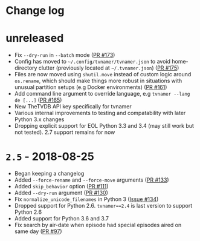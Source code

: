 # Change log

# unreleased
- Fix `--dry-run` in `--batch` mode
  ([PR #173](https://github.com/dbr/tvnamer/pull/173))
- Config has moved to `~/.config/tvnamer/tvnamer.json` to avoid home-directory clutter (previously located at `~/.tvnamer.json`)
  ([PR #175](https://github.com/dbr/tvnamer/pull/175))
- Files are now moved using `shutil.move` instead of custom logic around `os.rename`, which should make things more robust in situations with unusual partition setups (e.g Docker environments)
  ([PR #161](https://github.com/dbr/tvnamer/pull/161))
- Add command line argument to override language, e.g `tvnamer --lang de [...]`
  ([PR #165](https://github.com/dbr/tvnamer/pull/165))
- New TheTVDB API key specifically for tvnamer
- Various internal improvements to testing and compatability with later Python 3.x changes
- Dropping explicit support for EOL Python 3.3 and 3.4 (may still work but not tested). 2.7 support remains for now

# `2.5` - 2018-08-25
- Began keeping a changelog
- Added `--force-rename` and `--force-move` arguments
  ([PR #133](https://github.com/dbr/tvnamer/pull/133))
- Added `skip_behavior` option
  ([PR #111](https://github.com/dbr/tvnamer/pull/111))
- Added `--dry-run` argument
  ([PR #130](https://github.com/dbr/tvnamer/pull/130))
- Fix `normalize_unicode_filenames` in Python 3
  ([Issue #134](https://github.com/dbr/tvnamer/issues/134))
- Dropped support for Python 2.6. `tvnamer==2.4` is last version to
  support Python 2.6
- Added support for Python 3.6 and 3.7
- Fix search by air-date when episode had special episodes aired on same day
  ([PR #97](https://github.com/dbr/tvnamer/pull/97))
